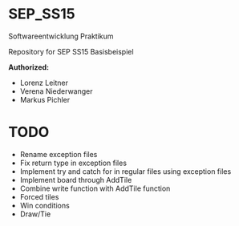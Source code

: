 # SEP_SS15
Softwareentwicklung Praktikum

Repository for SEP SS15 Basisbeispiel

**Authorized:**
* Lorenz Leitner
* Verena Niederwanger
* Markus Pichler

# TODO
* Rename exception files
* Fix return type in exception files
* Implement try and catch for in regular files using exception files
* Implement board through AddTile
* Combine write function with AddTile function
* Forced tiles
* Win conditions
* Draw/Tie
